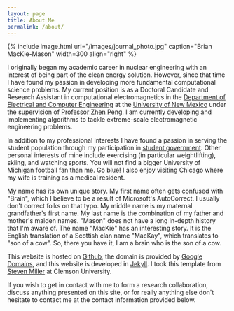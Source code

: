 ```yaml
---
layout: page
title: About Me
permalink: /about/
---
```


{% include image.html url="/images/journal_photo.jpg" caption="Brian MacKie-Mason" width=300 align="right" %}

I originally began my academic career in nuclear engineering with an interest of being part of the clean energy solution. However, since that time I have found my passion in developing more fundamental computational science problems. My current position is as a Doctoral Candidate and Research Assistant in computational electromagnetics in the [Department of Electrical and Computer Engineering](http://www.ece.unm.edu) at the [University of New Mexico](http://www.unm.edu) under the supervision of [Professor Zhen Peng](https://sites.google.com/site/zhenpeng11111/home). I am currently developing and implementing algorithms to tackle extreme-scale electromagnetic engineering problems.

In addition to my professional interests I have found a passion in serving the student population through my participation in [student government](http://gpsa.unm.edu). Other personal interests of mine include exercising (in particular weightlifting), skiing, and watching sports. You will not find a bigger University of Michigan football fan than me. Go blue! I also enjoy visiting Chicago where my wife is training as a medical resident.

My name has its own unique story. My first name often gets confused with "Brain", which I believe to be a result of Microsoft's AutoCorrect. I usually don't correct folks on that typo. My middle name is my maternal grandfather's first name. My last name is the combination of my father and mother's maiden names. "Mason" does not have a long in-depth history that I'm aware of. The name "MacKie" has an interesting story. It is the English translation of a Scottish clan name "MacKay", which translates to "son of a cow". So, there you have it, I am a brain who is the son of a cow.

This website is hosted on [Github](http://www.github.com), the domain is provided by [Google Domains](http://domains.google), and this website is developed in [Jekyll](http://jekyllrb.com). I took this template from [Steven Miller](https://github.com/svmiller/steve-ngvb-jekyll-template) at Clemson University.

If you wish to get in contact with me to form a research collaboration, discuss anything presented on this site, or for really anything else don't hesitate to contact me at the contact information provided below.
